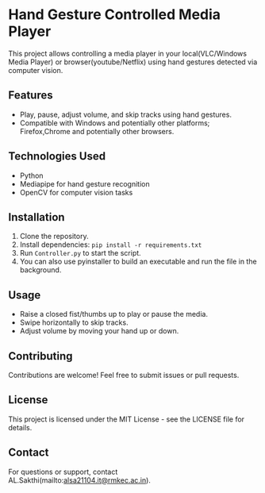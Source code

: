 # Hand Gesture Controlled Media Player

This project allows controlling a media player in your local(VLC/Windows Media Player) or browser(youtube/Netflix) using hand gestures detected via computer vision.

## Features
- Play, pause, adjust volume, and skip tracks using hand gestures.
- Compatible with Windows and potentially other platforms; Firefox,Chrome and potentially other browsers.

## Technologies Used
- Python
- Mediapipe for hand gesture recognition
- OpenCV for computer vision tasks

## Installation
1. Clone the repository.
2. Install dependencies: `pip install -r requirements.txt`
3. Run `Controller.py` to start the script.
4. You can also use pyinstaller to build an executable and run the file in the background.

## Usage
- Raise a closed fist/thumbs up to play or pause the media.
- Swipe horizontally to skip tracks.
- Adjust volume by moving your hand up or down.

## Contributing
Contributions are welcome! Feel free to submit issues or pull requests.

## License
This project is licensed under the MIT License - see the LICENSE file for details.

## Contact
For questions or support, contact AL.Sakthi(mailto:alsa21104.it@rmkec.ac.in).
